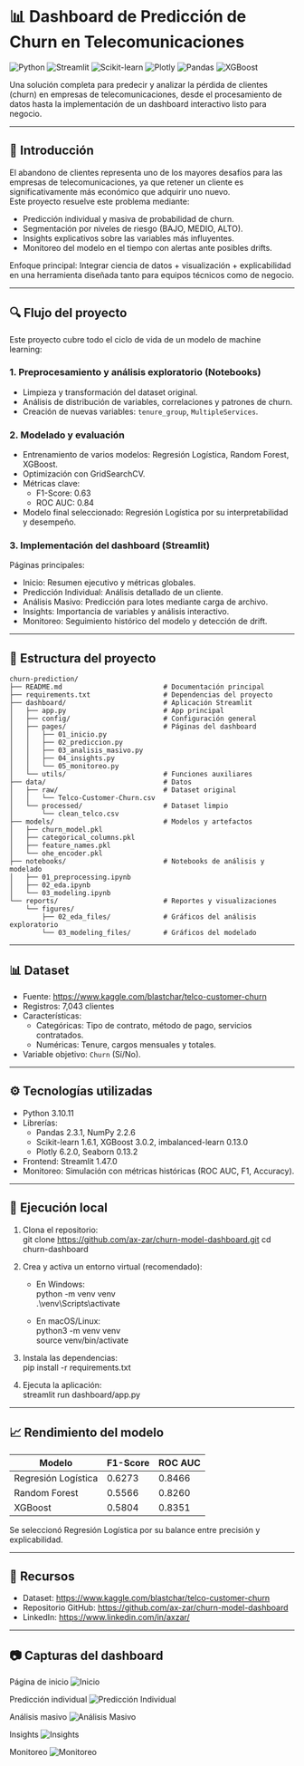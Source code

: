 # 📊 Dashboard de Predicción de Churn en Telecomunicaciones

![Python](https://img.shields.io/badge/Python-3.10.11-blue) ![Streamlit](https://img.shields.io/badge/Streamlit-1.47.0-red) ![Scikit-learn](https://img.shields.io/badge/scikit--learn-1.6.1-orange) ![Plotly](https://img.shields.io/badge/Plotly-6.2.0-purple) ![Pandas](https://img.shields.io/badge/Pandas-2.3.1-green) ![XGBoost](https://img.shields.io/badge/XGBoost-3.0.2-lightgrey)

Una solución completa para predecir y analizar la pérdida de clientes (churn) en empresas de telecomunicaciones, desde el procesamiento de datos hasta la implementación de un dashboard interactivo listo para negocio.

---

## 📝 Introducción

El abandono de clientes representa uno de los mayores desafíos para las empresas de telecomunicaciones, ya que retener un cliente es significativamente más económico que adquirir uno nuevo.  
Este proyecto resuelve este problema mediante:

- Predicción individual y masiva de probabilidad de churn.
- Segmentación por niveles de riesgo (BAJO, MEDIO, ALTO).
- Insights explicativos sobre las variables más influyentes.
- Monitoreo del modelo en el tiempo con alertas ante posibles drifts.

Enfoque principal: Integrar ciencia de datos + visualización + explicabilidad en una herramienta diseñada tanto para equipos técnicos como de negocio.

---

## 🔍 Flujo del proyecto

Este proyecto cubre todo el ciclo de vida de un modelo de machine learning:

### 1. Preprocesamiento y análisis exploratorio (Notebooks)

- Limpieza y transformación del dataset original.
- Análisis de distribución de variables, correlaciones y patrones de churn.
- Creación de nuevas variables: `tenure_group`, `MultipleServices`.

### 2. Modelado y evaluación

- Entrenamiento de varios modelos: Regresión Logística, Random Forest, XGBoost.
- Optimización con GridSearchCV.
- Métricas clave:
  - F1-Score: 0.63
  - ROC AUC: 0.84
- Modelo final seleccionado: Regresión Logística por su interpretabilidad y desempeño.

### 3. Implementación del dashboard (Streamlit)

Páginas principales:

- Inicio: Resumen ejecutivo y métricas globales.
- Predicción Individual: Análisis detallado de un cliente.
- Análisis Masivo: Predicción para lotes mediante carga de archivo.
- Insights: Importancia de variables y análisis interactivo.
- Monitoreo: Seguimiento histórico del modelo y detección de drift.

---

## 📂 Estructura del proyecto

```plaintext
churn-prediction/
├── README.md                         # Documentación principal
├── requirements.txt                  # Dependencias del proyecto
├── dashboard/                        # Aplicación Streamlit
│   ├── app.py                        # App principal
│   ├── config/                       # Configuración general
│   ├── pages/                        # Páginas del dashboard
│   │   ├── 01_inicio.py
│   │   ├── 02_prediccion.py
│   │   ├── 03_analisis_masivo.py
│   │   ├── 04_insights.py
│   │   └── 05_monitoreo.py
│   └── utils/                        # Funciones auxiliares
├── data/                             # Datos
│   ├── raw/                          # Dataset original
│   │   └── Telco-Customer-Churn.csv
│   └── processed/                    # Dataset limpio
│       └── clean_telco.csv
├── models/                           # Modelos y artefactos
│   ├── churn_model.pkl
│   ├── categorical_columns.pkl
│   ├── feature_names.pkl
│   └── ohe_encoder.pkl
├── notebooks/                        # Notebooks de análisis y modelado
│   ├── 01_preprocessing.ipynb
│   ├── 02_eda.ipynb
│   └── 03_modeling.ipynb
└── reports/                          # Reportes y visualizaciones
    └── figures/
        ├── 02_eda_files/             # Gráficos del análisis exploratorio
        └── 03_modeling_files/        # Gráficos del modelado
```

---

## 📊 Dataset

- Fuente: https://www.kaggle.com/blastchar/telco-customer-churn
- Registros: 7,043 clientes
- Características:
  - Categóricas: Tipo de contrato, método de pago, servicios contratados.
  - Numéricas: Tenure, cargos mensuales y totales.
- Variable objetivo: `Churn` (Sí/No).

---

## ⚙️ Tecnologías utilizadas

- Python 3.10.11
- Librerías:
  - Pandas 2.3.1, NumPy 2.2.6
  - Scikit-learn 1.6.1, XGBoost 3.0.2, imbalanced-learn 0.13.0
  - Plotly 6.2.0, Seaborn 0.13.2
- Frontend: Streamlit 1.47.0
- Monitoreo: Simulación con métricas históricas (ROC AUC, F1, Accuracy).

---

## 🚀 Ejecución local

1. Clona el repositorio:  
   git clone https://github.com/ax-zar/churn-model-dashboard.git
   cd churn-dashboard

2. Crea y activa un entorno virtual (recomendado):

   - En Windows:  
     python -m venv venv  
     .\venv\Scripts\activate

   - En macOS/Linux:  
     python3 -m venv venv  
     source venv/bin/activate

3. Instala las dependencias:  
   pip install -r requirements.txt

4. Ejecuta la aplicación:  
   streamlit run dashboard/app.py

---

## 📈 Rendimiento del modelo

| Modelo              | F1-Score | ROC AUC |
| ------------------- | -------- | ------- |
| Regresión Logística | 0.6273   | 0.8466  |
| Random Forest       | 0.5566   | 0.8260  |
| XGBoost             | 0.5804   | 0.8351  |

Se seleccionó Regresión Logística por su balance entre precisión y explicabilidad.

---

## 🔗 Recursos

- Dataset: https://www.kaggle.com/blastchar/telco-customer-churn
- Repositorio GitHub: https://github.com/ax-zar/churn-model-dashboard
- LinkedIn: https://www.linkedin.com/in/axzar/

---

## 📷 Capturas del dashboard

Página de inicio
![Inicio](reports/figures/demo/inicio.jpg)

Predicción individual
![Predicción Individual](reports/figures/demo/prediccion.jpg)

Análisis masivo
![Análisis Masivo](reports/figures/demo/masivo.jpg)

Insights
![Insights](reports/figures/demo/insights.jpg)

Monitoreo
![Monitoreo](reports/figures/demo/monitoreo.jpg)
